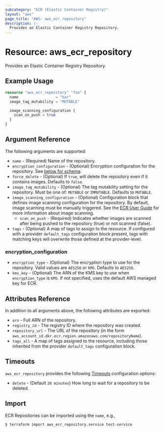 ```yaml
---
subcategory: "ECR (Elastic Container Registry)"
layout: "aws"
page_title: "AWS: aws_ecr_repository"
description: |-
  Provides an Elastic Container Registry Repository.
---
```


# Resource: aws_ecr_repository

Provides an Elastic Container Registry Repository.

## Example Usage

```terraform
resource "aws_ecr_repository" "foo" {
  name                 = "bar"
  image_tag_mutability = "MUTABLE"

  image_scanning_configuration {
    scan_on_push = true
  }
}
```

## Argument Reference

The following arguments are supported:

* `name` - (Required) Name of the repository.
* `encryption_configuration` - (Optional) Encryption configuration for the repository. See [below for schema](#encryption_configuration).
* `force_delete` - (Optional) If `true`, will delete the repository even if it contains images.
  Defaults to `false`.
* `image_tag_mutability` - (Optional) The tag mutability setting for the repository. Must be one of: `MUTABLE` or `IMMUTABLE`. Defaults to `MUTABLE`.
* `image_scanning_configuration` - (Optional) Configuration block that defines image scanning configuration for the repository. By default, image scanning must be manually triggered. See the [ECR User Guide](https://docs.aws.amazon.com/AmazonECR/latest/userguide/image-scanning.html) for more information about image scanning.
    * `scan_on_push` - (Required) Indicates whether images are scanned after being pushed to the repository (true) or not scanned (false).
* `tags` - (Optional) A map of tags to assign to the resource. If configured with a provider `default_tags` configuration block present, tags with matching keys will overwrite those defined at the provider-level.

### encryption_configuration

* `encryption_type` - (Optional) The encryption type to use for the repository. Valid values are `AES256` or `KMS`. Defaults to `AES256`.
* `kms_key` - (Optional) The ARN of the KMS key to use when `encryption_type` is `KMS`. If not specified, uses the default AWS managed key for ECR.

## Attributes Reference

In addition to all arguments above, the following attributes are exported:

* `arn` - Full ARN of the repository.
* `registry_id` - The registry ID where the repository was created.
* `repository_url` - The URL of the repository (in the form `aws_account_id.dkr.ecr.region.amazonaws.com/repositoryName`).
* `tags_all` - A map of tags assigned to the resource, including those inherited from the provider `default_tags` configuration block.

## Timeouts

`aws_ecr_repository` provides the following [Timeouts](https://www.terraform.io/docs/configuration/blocks/resources/syntax.html#operation-timeouts)
configuration options:

- `delete` - (Default `20 minutes`) How long to wait for a repository to be deleted.

## Import

ECR Repositories can be imported using the `name`, e.g.,

```
$ terraform import aws_ecr_repository.service test-service
```
